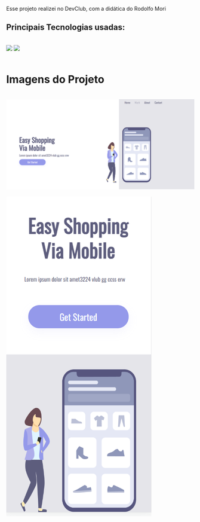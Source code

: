<p>Esse projeto realizei no DevClub, com a didática do Rodolfo Mori</p>


<h2>Principais Tecnologias usadas:</h2>
<br>
<img margi="30 20" src="https://img.shields.io/badge/HTML5-E34F26?style=for-the-badge&logo=html5&logoColor=white" />
<img margi="30 20" src="https://img.shields.io/badge/CSS3-1572B6?style=for-the-badge&logo=css3&logoColor=white" />
<br>
<br>
<h1>Imagens do Projeto</h1>
<br>
<img margin="40 30" src="https://raw.githubusercontent.com/kreby4555/Projeto-CSS-part2/80e0be2c145f8d6b8cabe7fd0c05941f5fc700bd/img/responsivo%20web.png" />
<br>
<br>
<img margin="40 30" src="https://raw.githubusercontent.com/kreby4555/Projeto-CSS-part2/80e0be2c145f8d6b8cabe7fd0c05941f5fc700bd/img/responsivo%20celular.png" />

